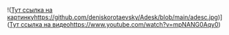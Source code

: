 

!([Тут ссылка на картинку](https://github.com/deniskorotaevsky/Adesk/blob/main/adesc.jpg)https://github.com/deniskorotaevsky/Adesk/blob/main/adesc.jpg)]([Тут ссылка на видео](https://www.youtube.com/watch?v=mpNANG0Aqy0)https://www.youtube.com/watch?v=mpNANG0Aqy0)

